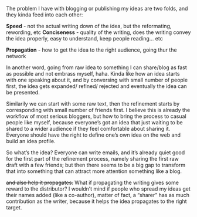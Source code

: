<p>The problem I have with blogging or publishing my ideas are two folds, and they kinda feed into each other:</p>
<p><strong>Speed</strong> - not the actual writing down of the idea, but the reformating, rewording, etc
<strong>Conciseness</strong> - quality of the writing, does the writing convey the idea properly, easy to understand, keep people reading… etc</p><p><strong>Propagation</strong> - how to get the idea to the right audience, going thur the network<br></p>
<p>In another word, going from raw idea to something I can share/blog as fast as possible and not embrass myself, haha.
Kinda like how an idea starts with one speaking about it, and by conversing with small number of people first, the idea gets expanded/ refined/ rejected and eventually the idea can be presented.</p>
<p>Similarily we can start with some raw text, then the refinement starts by corresponding with small number of friends first.
I believe this is already the workflow of most serious bloggers, but how to bring the process to casual people like myself, because everyone’s got an idea that just waiting to be shared to a wider audience if they feel comfortable about sharing it. Everyone should have the right to define one’s own idea on the web and build an idea profile.</p>
<p>So what’s the idea?
Everyone can write emails, and it’s already quiet good for the first part of the refinement process, namely sharing the first raw draft with a few friends; but then there seems to be a big gap to transform that into something that can attract more attention something like a blog.</p>
<p><del>and also help it propagates.</del>
What if propagating the writing gives some reward to the distributor? I wouldn’t mind if people who spread my ideas get their names added (like a co-author), matter of fact, a “sharer” has as much contribution as the writer, because it helps the idea propagates to the right target.</p>
